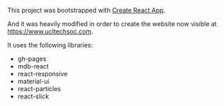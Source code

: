 This project was bootstrapped with [Create React App](https://github.com/facebookincubator/create-react-app).

And it was heavily modified in order to create the website now visible at https://www.ucltechsoc.com.

It uses the following libraries:
- gh-pages
- mdb-react
- react-responsive
- material-ui
- react-particles
- react-slick
